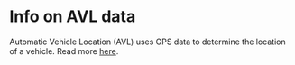 # Info on AVL data

Automatic Vehicle Location (AVL) uses GPS data to determine the location of a vehicle. Read more [here](https://en.wikipedia.org/wiki/Automatic_vehicle_location). 
